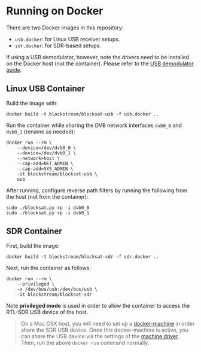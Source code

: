 # Running on Docker

There are two Docker images in this repository:

- `usb.docker`: for Linux USB receiver setups.
- `sdr.docker`: for SDR-based setups.

If using a USB demodulator, however, note the drivers need to be installed on
the Docker host (not the container). Please refer to the [USB demodulator
guide](tbs.md#tbs-5927-drivers).

## Linux USB Container

Build the image with:

```
docker build -t blockstream/blocksat-usb -f usb.docker ..
```

Run the container while sharing the DVB network interfaces `dvb0_0` and `dvb0_1`
(rename as needed):

```
docker run --rm \
	--device=/dev/dvb0_0 \
	--device=/dev/dvb0_1 \
	--network=host \
	--cap-add=NET_ADMIN \
	--cap-add=SYS_ADMIN \
	-it blockstream/blocksat-usb \
	usb
```

After running, configure reverse path filters by running the following from the
host (not from the container):

```
sudo ./blocksat.py rp -i dvb0_0
sudo ./blocksat.py rp -i dvb0_1
```

## SDR Container

First, build the image:

```
docker build -t blockstream/blocksat-sdr -f sdr.docker ..
```

Next, run the container as follows:

```
docker run --rm \
	--privileged \
	-v /dev/bus/usb:/dev/bus/usb \
	-it blockstream/blocksat-sdr
```

Note **privileged mode** is used in order to allow the container to access the
RTL-SDR USB device of the host.

> On a Mac OSX host, you will need to set up a
> [docker-machine](https://docs.docker.com/machine/) in order share the SDR USB
> device. Once this docker-machine is active, you can share the USB device via
> the settings of the [machine
> driver](https://docs.docker.com/machine/drivers/). Then, run the above `docker
> run` command normally.

